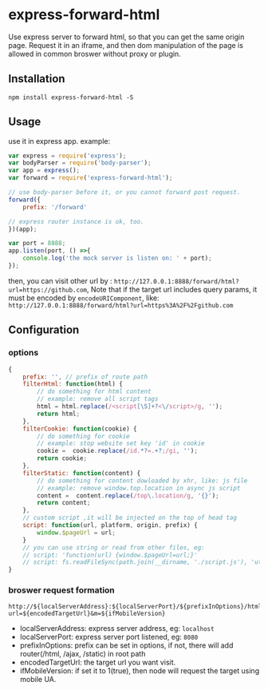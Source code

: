 # express-forward-html
Use express server to forward html, so that you can get the same origin page. Request it in an iframe, and then dom manipulation of the page is allowed in common broswer without proxy or plugin.

## Installation

```
npm install express-forward-html -S
```

## Usage
use it in express app. example:

```js
var express = require('express');
var bodyParser = require('body-parser');
var app = express();
var forward = require('express-forward-html');

// use body-parser before it, or you cannot forward post request.
forward({
    prefix: '/forward'

// express router instance is ok, too.
})(app);

var port = 8888;
app.listen(port, () =>{
	console.log('the mock server is listen on: ' + port);
});

```

then, you can visit other url by : `http://127.0.0.1:8888/forward/html?url=https://github.com`, Note that if the target url includes query params, it must be encoded by `encodeURIComponent`, like: `http://127.0.0.1:8888/forward/html?url=https%3A%2F%2Fgithub.com`

## Configuration

### options

```js
{
	prefix: '', // prefix of route path
	filterHtml: function(html) {
        // do something for html content
        // example: remove all script tags
        html = html.replace(/<script[\S]+?<\/script>/g, '');
        return html;
    },
    filterCookie: function(cookie) {
        // do something for cookie
        // example: stop website set key 'id' in cookie
        cookie =  cookie.replace(/id.*?=.+?;/gi, '');
        return cookie;
    },
    filterStatic: function(content) {
        // do something for content dowloaded by xhr, like: js file
        // example: remove window.top.location in async js script
        content =  content.replace(/top\.location/g, '{}');
        return content;
    },
    // custom script ,it will be injected on the top of head tag
    script: function(url, platform, origin, prefix) {
        window.$pageUrl = url;
    }
    // you can use string or read from other files, eg:
    // script: 'function(url) {window.$pageUrl=url;}'
    // script: fs.readFileSync(path.join(__dirname, './script.js'), 'utf8')
}
```

### broswer request formation

```
http://${localServerAddress}:${localServerPort}/${prefixInOptions}/html?url=${encodedTargetUrl}&m=${ifMobileVersion}
```

- localServerAddress: express server address, eg: `localhost`
- localServerPort: express server port listened, eg: `8080`
- prefixInOptions: prefix can be set in options, if not, there will add router(/html, /ajax, /static) in root path
- encodedTargetUrl: the target url you want visit.
- ifMobileVersion: if set it to 1(true), then node will request the target using mobile UA.

